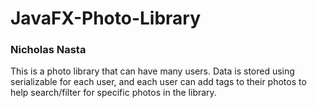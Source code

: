 # JavaFX-Photo-Library
### Nicholas Nasta
This is a photo library that can have many users. Data is stored using serializable for each user, and each user can add tags to their photos to help search/filter for specific photos in the library.

